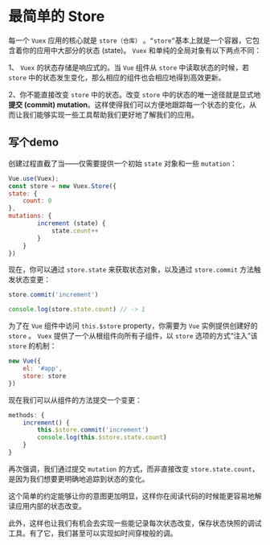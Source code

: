 # 最简单的 Store

每一个 `Vuex` 应用的核心就是 `store（仓库）` 。`“store”`基本上就是一个容器，它包含着你的应用中大部分的状态 (state)。 `Vuex` 和单纯的全局对象有以下两点不同：

1、 `Vuex` 的状态存储是响应式的。当 `Vue` 组件从 `store` 中读取状态的时候，若 `store` 中的状态发生变化，那么相应的组件也会相应地得到高效更新。

2、你不能直接改变 `store` 中的状态。改变 `store` 中的状态的唯一途径就是显式地**提交 (commit) mutation**。这样使得我们可以方便地跟踪每一个状态的变化，从而让我们能够实现一些工具帮助我们更好地了解我们的应用。


## 写个demo

创建过程直截了当——仅需要提供一个初始 `state` 对象和一些 `mutation`：

```js
Vue.use(Vuex);
const store = new Vuex.Store({
state: {
    count: 0
},
mutations: {
        increment (state) {
            state.count++
        }
    }
})
```

现在，你可以通过 `store.state` 来获取状态对象，以及通过 `store.commit` 方法触发状态变更：

```js
store.commit('increment')

console.log(store.state.count) // -> 1
```

为了在 `Vue` 组件中访问 `this.$store` property，你需要为 `Vue` 实例提供创建好的 `store` 。 `Vuex` 提供了一个从根组件向所有子组件，以 `store` 选项的方式“注入”该 `store` 的机制：

```js
new Vue({
    el: '#app',
    store: store
})
```

现在我们可以从组件的方法提交一个变更：

```js
methods: {
    increment() {
        this.$store.commit('increment')
        console.log(this.$store.state.count)
    }
}
```
再次强调，我们通过提交 `mutation` 的方式，而非直接改变 `store.state.count`，是因为我们想要更明确地追踪到状态的变化。

这个简单的约定能够让你的意图更加明显，这样你在阅读代码的时候能更容易地解读应用内部的状态改变。

此外，这样也让我们有机会去实现一些能记录每次状态改变，保存状态快照的调试工具。有了它，我们甚至可以实现如时间穿梭般的调。



